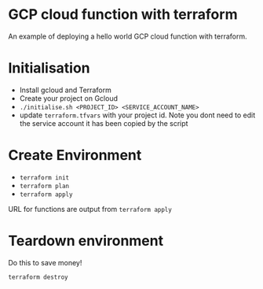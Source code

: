
# GCP cloud function with terraform

An example of deploying a hello world GCP cloud function with terraform.


# Initialisation 
- Install gcloud and Terraform
- Create your project on Gcloud 
- `./initialise.sh <PROJECT_ID> <SERVICE_ACCOUNT_NAME>` 
- update `terraform.tfvars` with your project id.  Note you dont need to edit the service account it has been copied by the script

# Create Environment

- `terraform init`
- `terraform plan`
- `terraform apply`

URL for functions are output from `terraform apply`


# Teardown environment

Do this to save money!

`terraform destroy`
